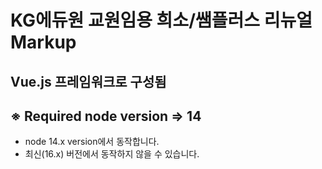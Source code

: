 # KG에듀원 교원임용 희소/쌤플러스 리뉴얼 Markup
## Vue.js 프레임워크로 구성됨
## ※ Required node version => 14
 - node 14.x version에서 동작합니다.
 - 최신(16.x) 버전에서 동작하지 않을 수 있습니다.